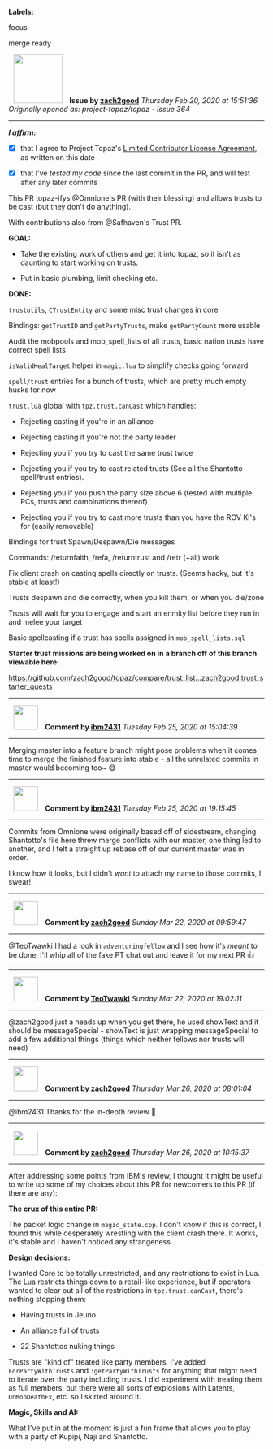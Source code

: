 **Labels:**

focus

merge ready



<a href="https://github.com/zach2good"><img src="https://avatars3.githubusercontent.com/u/1389729?v=4" width="96" height="96" hspace="10"></img></a> **Issue by [zach2good](https://github.com/zach2good)**
_Thursday Feb 20, 2020 at 15:51:36_
_Originally opened as: project-topaz/topaz - Issue 364_

----

<!-- place 'x' mark between square [] brackets to affirm: -->
**_I affirm:_**
- [x] that I agree to Project Topaz's [Limited Contributor License Agreement](https://github.com/project-topaz/topaz/blob/master/CONTRIBUTOR_AGREEMENT.md), as written on this date
- [x] that I've _tested my code_ since the last commit in the PR, and will test after any later commits

This PR topaz-ifys @Omnione's PR (with their blessing) and allows trusts to be cast (but they don't do anything).

With contributions also from @Safhaven's Trust PR.

**GOAL:**
- Take the existing work of others and get it into topaz, so it isn't as daunting to start working on trusts.
- Put in basic plumbing, limit checking etc.

**DONE:**
`trustutils`, `CTrustEntity` and some misc trust changes in core
Bindings: `getTrustID` and `getPartyTrusts`, make `getPartyCount` more usable
Audit the mobpools and mob_spell_lists of all trusts, basic nation trusts have correct spell lists
`isValidHealTarget` helper in `magic.lua` to simplify checks going forward
`spell/trust` entries for a bunch of trusts, which are pretty much empty husks for now
`trust.lua` global with `tpz.trust.canCast` which handles:
- Rejecting casting if you're in an alliance
- Rejecting casting if you're not the party leader
- Rejecting you if you try to cast the same trust twice
- Rejecting you if you try to cast related trusts (See all the Shantotto spell/trust entries).
- Rejecting you if you push the party size above 6 (tested with multiple PCs, trusts and combinations thereof)
- Rejecting you if you try to cast more trusts than you have the ROV KI's for (easily removable)

Bindings for trust Spawn/Despawn/Die messages
Commands:  /returnfaith, /refa, /returntrust and /retr (+all) work 
Fix client crash on casting spells directly on trusts. (Seems hacky, but it's stable at least!)
Trusts despawn and die correctly, when you kill them, or when you die/zone
Trusts will wait for you to engage and start an enmity list before they run in and melee your target
Basic spellcasting if a trust has spells assigned in `mob_spell_lists.sql`

**Starter trust missions are being worked on in a branch off of this branch viewable here:**
https://github.com/zach2good/topaz/compare/trust_list...zach2good:trust_starter_quests


----
<a href="https://github.com/ibm2431"><img src="https://avatars3.githubusercontent.com/u/13112942?v=4" width="48" height="48" hspace="10"></img></a> **Comment by [ibm2431](https://github.com/ibm2431)**
_Tuesday Feb 25, 2020 at 15:04:39_

----

Merging master into a feature branch might pose problems when it comes time to merge the finished feature into stable - all the unrelated commits in master would becoming too~ 😅 


----
<a href="https://github.com/ibm2431"><img src="https://avatars3.githubusercontent.com/u/13112942?v=4" width="48" height="48" hspace="10"></img></a> **Comment by [ibm2431](https://github.com/ibm2431)**
_Tuesday Feb 25, 2020 at 19:15:45_

----

Commits from Omnione were originally based off of sidestream, changing Shantotto's file here threw merge conflicts with our master, one thing led to another, and I felt a straight up rebase off of our current master was in order.

I know how it looks, but I didn't _want_ to attach my name to those commits, I swear!


----
<a href="https://github.com/zach2good"><img src="https://avatars3.githubusercontent.com/u/1389729?v=4" width="48" height="48" hspace="10"></img></a> **Comment by [zach2good](https://github.com/zach2good)**
_Sunday Mar 22, 2020 at 09:59:47_

----

@TeoTwawki I had a look in `adventuringfellow` and I see how it's _meant_ to be done, I'll whip all of the fake PT chat out and leave it for my next PR 👍 


----
<a href="https://github.com/TeoTwawki"><img src="https://avatars0.githubusercontent.com/u/6871475?v=4" width="48" height="48" hspace="10"></img></a> **Comment by [TeoTwawki](https://github.com/TeoTwawki)**
_Sunday Mar 22, 2020 at 19:02:11_

----

@zach2good just a heads up when you get there, he used showText and it should be messageSpecial - showText is just wrapping messageSpecial to add a few additional things (things which neither fellows nor trusts will need)


----
<a href="https://github.com/zach2good"><img src="https://avatars3.githubusercontent.com/u/1389729?v=4" width="48" height="48" hspace="10"></img></a> **Comment by [zach2good](https://github.com/zach2good)**
_Thursday Mar 26, 2020 at 08:01:04_

----

@ibm2431 Thanks for the in-depth review 🙏 


----
<a href="https://github.com/zach2good"><img src="https://avatars3.githubusercontent.com/u/1389729?v=4" width="48" height="48" hspace="10"></img></a> **Comment by [zach2good](https://github.com/zach2good)**
_Thursday Mar 26, 2020 at 10:15:37_

----

After addressing some points from IBM's review, I thought it might be useful to write up some of my choices about this PR for newcomers to this PR (if there are any):

**The crux of this entire PR:**
The packet logic change in `magic_state.cpp`. I don't know if this is correct, I found this while desperately wrestling with the client crash there. It works, it's stable and I haven't noticed any strangeness.

**Design decisions:**
I wanted Core to be totally unrestricted, and any restrictions to exist in Lua. The Lua restricts things down to a retail-like experience, but if operators wanted to clear out all of the restrictions in `tpz.trust.canCast`, there's nothing stopping them:
- Having trusts in Jeuno
- An alliance full of trusts
- 22 Shantottos nuking things

Trusts are "kind of" treated like party members. I've added `ForPartyWithTrusts` and `:getPartyWithTrusts` for anything that might need to iterate over the party including trusts. I did experiment with treating them as full members, but there were all sorts of explosions with Latents, `OnMobDeathEx`, etc. so I skirted around it.

**Magic, Skills and AI:**
What I've put in at the moment is just a fun frame that allows you to play with a party of Kupipi, Naji and Shantotto.

